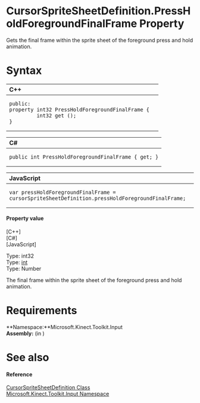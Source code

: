 CursorSpriteSheetDefinition.PressHoldForegroundFinalFrame Property  
==================================================================  

Gets the final frame within the sprite sheet of the foreground press and hold animation. <span id="syntaxSection"></span>

Syntax  
======  

<table>
<colgroup>
<col width="100%" />
</colgroup>
<thead>
<tr class="header">
<th align="left">C++</th>
</tr>
</thead>
<tbody>
<tr class="odd">
<td align="left"><pre><code>public:  
property int32 PressHoldForegroundFinalFrame {  
         int32 get ();  
}</code></pre></td>
</tr>
</tbody>
</table>

<table>
<colgroup>
<col width="100%" />
</colgroup>
<thead>
<tr class="header">
<th align="left">C#</th>
</tr>
</thead>
<tbody>
<tr class="odd">
<td align="left"><pre><code>public int PressHoldForegroundFinalFrame { get; }</code></pre></td>
</tr>
</tbody>
</table>

<table>
<colgroup>
<col width="100%" />
</colgroup>
<thead>
<tr class="header">
<th align="left">JavaScript</th>
</tr>
</thead>
<tbody>
<tr class="odd">
<td align="left"><pre><code>var pressHoldForegroundFinalFrame = cursorSpriteSheetDefinition.pressHoldForegroundFinalFrame;</code></pre></td>
</tr>
</tbody>
</table>

<span id="ID4ER"></span>
#### Property value  

[C++]   
 [C\#]   
 [JavaScript]   

Type: int32  
Type: [int](http://msdn.microsoft.com/en-us/library/system.int32.aspx)  
Type: Number  

The final frame within the sprite sheet of the foreground press and hold animation.  

<span id="requirements"></span>

Requirements  
============  

**Namespace:**Microsoft.Kinect.Toolkit.Input  
**Assembly:** (in )  

<span id="ID4E3"></span>

See also  
========  

<span id="ID4E5"></span>
#### Reference  

[CursorSpriteSheetDefinition Class](../../CursorSpriteSheetDefinit.md)  
 [Microsoft.Kinect.Toolkit.Input Namespace](../../../Kinect.Toolkit.Input.md)  



<!--Please do not edit the data in the comment block below.-->
<!--
TOCTitle : PressHoldForegroundFinalFrame Property
RLTitle : CursorSpriteSheetDefinition.PressHoldForegroundFinalFrame Property
KeywordK : PressHoldForegroundFinalFrame property
KeywordK : CursorSpriteSheetDefinition.PressHoldForegroundFinalFrame property
KeywordF : Microsoft.Kinect.Toolkit.Input.CursorSpriteSheetDefinition.PressHoldForegroundFinalFrame
KeywordF : CursorSpriteSheetDefinition.PressHoldForegroundFinalFrame
KeywordF : PressHoldForegroundFinalFrame
KeywordF : Microsoft.Kinect.Toolkit.Input.CursorSpriteSheetDefinition.PressHoldForegroundFinalFrame
KeywordA : P:Microsoft.Kinect.Toolkit.Input.CursorSpriteSheetDefinition.PressHoldForegroundFinalFrame
AssetID : P:Microsoft.Kinect.Toolkit.Input.CursorSpriteSheetDefinition.PressHoldForegroundFinalFrame
Locale : en-us
CommunityContent : 1
APIType : Managed
APILocation : 
APIName : Microsoft.Kinect.Toolkit.Input.CursorSpriteSheetDefinition.PressHoldForegroundFinalFrame
TargetOS : Windows
TopicType : kbSyntax
DevLang : VB
DevLang : CSharp
DevLang : JavaScript
DevLang : C++
DocSet : K4Wv2
ProjType : K4Wv2Proj
Technology : Kinect for Windows
Product : Kinect for Windows SDK v2
productversion : 20
-->
